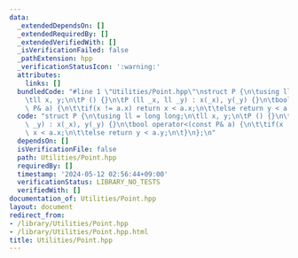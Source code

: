 ```yaml
---
data:
  _extendedDependsOn: []
  _extendedRequiredBy: []
  _extendedVerifiedWith: []
  _isVerificationFailed: false
  _pathExtension: hpp
  _verificationStatusIcon: ':warning:'
  attributes:
    links: []
  bundledCode: "#line 1 \"Utilities/Point.hpp\"\nstruct P {\n\tusing ll = long long;\n\
    \tll x, y;\n\tP () {}\n\tP (ll _x, ll _y) : x(_x), y(_y) {}\n\tbool operator<(const\
    \ P& a) {\n\t\tif(x != a.x) return x < a.x;\n\t\telse return y < a.y;\n\t}\n};\n"
  code: "struct P {\n\tusing ll = long long;\n\tll x, y;\n\tP () {}\n\tP (ll _x, ll\
    \ _y) : x(_x), y(_y) {}\n\tbool operator<(const P& a) {\n\t\tif(x != a.x) return\
    \ x < a.x;\n\t\telse return y < a.y;\n\t}\n};\n"
  dependsOn: []
  isVerificationFile: false
  path: Utilities/Point.hpp
  requiredBy: []
  timestamp: '2024-05-12 02:56:44+09:00'
  verificationStatus: LIBRARY_NO_TESTS
  verifiedWith: []
documentation_of: Utilities/Point.hpp
layout: document
redirect_from:
- /library/Utilities/Point.hpp
- /library/Utilities/Point.hpp.html
title: Utilities/Point.hpp
---
```

